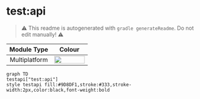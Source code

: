 # test:api
> :warning: This readme is autogenerated with `gradle generateReadme`. Do not edit manually! :warning:

| Module Type | Colour |
|:--:|:--:|
| Multiplatform | <img src="https://img.shields.io/badge/-%20-9D8DF1?style=flat-square" height="20" width="80"> |

```mermaid
graph TD
testapi["test:api"]
style testapi fill:#9D8DF1,stroke:#333,stroke-width:2px,color:black,font-weight:bold
```
